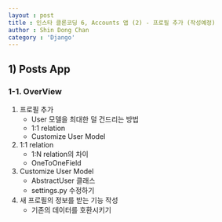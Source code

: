 ```yaml
---
layout : post
title : 인스타 클론코딩 6, Accounts 앱 (2) - 프로필 추가 (작성예정)
author : Shin Dong Chan
category : 'Django'
---
```


## 1) Posts App

### 1-1. OverView

1. 프로필 추가
   * User 모델을 최대한 덜 건드리는 방법
   * 1:1 relation
   * Customize User Model
2. 1:1 relation
   * 1:N relation의 차이
   * OneToOneField
3. Customize User Model
   * AbstractUser 클래스
   * settings.py 수정하기
4. 새 프로필의 정보를 받는 기능 작성
   * 기존의 데이터를 호환시키기



